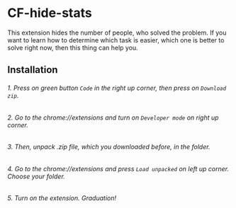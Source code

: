 # CF-hide-stats
This extension hides the number of people, who solved the problem. If you want to learn how to determine which task is easier, which one is better to solve right now, then this thing can help you.

## Installation

###### 1. Press on green button ```Code```  in the right up corner, then press on ```Download zip```.
###### 2. Go to the *chrome://extensions* and turn on ```Developer mode``` on right up corner.
###### 3. Then, unpack .zip file, which you downloaded before, in the folder.
###### 4. Go to the *chrome://extensions* and press ```Load unpacked``` on left up corner. Choose your folder.
###### 5. Turn on the extension. Graduation!
